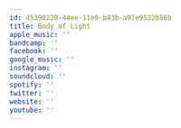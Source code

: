 ```yaml
---
id: 45390220-44ee-11e9-b43b-a97e9522b58b
title: Body of Light
apple_music: ''
bandcamp: ''
facebook: ''
google_music: ''
instagram: ''
soundcloud: ''
spotify: ''
twitter: ''
website: ''
youtube: ''
---
```

